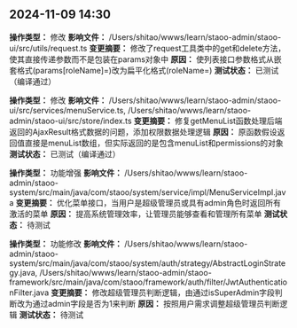 ## 2024-11-09 14:30
**操作类型：** 修改
**影响文件：** /Users/shitao/wwws/learn/staoo-admin/staoo-ui/src/utils/request.ts
**变更摘要：** 修改了request工具类中的get和delete方法，使其直接传递参数而不是包装在params对象中
**原因：** 使列表接口参数格式从嵌套格式(params[roleName]=)改为扁平化格式(roleName=)
**测试状态：** 已测试（编译通过）

**操作类型：** 修改
**影响文件：** /Users/shitao/wwws/learn/staoo-admin/staoo-ui/src/services/menuService.ts, /Users/shitao/wwws/learn/staoo-admin/staoo-ui/src/store/index.ts
**变更摘要：** 修复getMenuList函数处理后端返回的AjaxResult格式数据的问题，添加权限数据处理逻辑
**原因：** 原函数假设返回值直接是menuList数组，但实际返回的是包含menuList和permissions的对象
**测试状态：** 已测试（编译通过）

**操作类型：** 功能增强
**影响文件：** /Users/shitao/wwws/learn/staoo-admin/staoo-system/src/main/java/com/staoo/system/service/impl/MenuServiceImpl.java
**变更摘要：** 优化菜单接口，当用户是超级管理员或具有admin角色时返回所有激活的菜单
**原因：** 提高系统管理效率，让管理员能够查看和管理所有菜单
**测试状态：** 待测试

**操作类型：** 功能修改
**影响文件：** /Users/shitao/wwws/learn/staoo-admin/staoo-system/src/main/java/com/staoo/system/auth/strategy/AbstractLoginStrategy.java, /Users/shitao/wwws/learn/staoo-admin/staoo-framework/src/main/java/com/staoo/framework/auth/filter/JwtAuthenticationFilter.java
**变更摘要：** 修改超级管理员判断逻辑，由通过isSuperAdmin字段判断改为通过admin字段是否为1来判断
**原因：** 按照用户需求调整超级管理员判断逻辑
**测试状态：** 待测试
